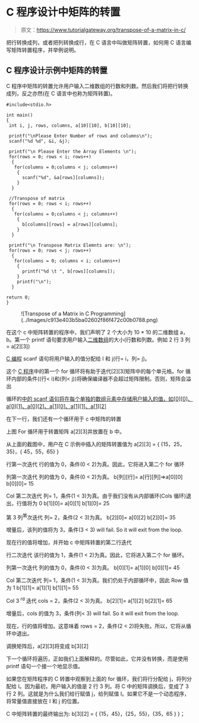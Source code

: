 # C 程序设计中矩阵的转置

> 原文：<https://www.tutorialgateway.org/transpose-of-a-matrix-in-c/>

把行转换成列，或者把列转换成行，在 C 语言中叫做矩阵转置，如何用 C 语言编写矩阵转置程序，并举例说明。

## C 程序设计示例中矩阵的转置

C 程序中矩阵的转置允许用户输入二维数组的行数和列数。然后我们将把行转换成列，反之亦然(在 C 语言中也称为矩阵转置)。

```
#include<stdio.h>

int main()
{
 int i, j, rows, columns, a[10][10], b[10][10];

 printf("\nPlease Enter Number of rows and columns\n");
 scanf("%d %d", &i, &j);

 printf("\n Please Enter the Array Elements \n");
 for(rows = 0; rows < i; rows++)
  {
   for(columns = 0;columns < j; columns++)
    {
      scanf("%d", &a[rows][columns]);
    }
  }

 //Transpose of matrix 
 for(rows = 0; rows < i; rows++)
  {
   for(columns = 0;columns < j; columns++)
    {
      b[columns][rows] = a[rows][columns];
    }
  }

 printf("\n Transpose Matrix Elemnts are: \n");
 for(rows = 0; rows < j; rows++)
  {
   for(columns = 0; columns < i; columns++)
    {
      printf("%d \t ", b[rows][columns]);
    }
    printf("\n");
  }

return 0;
} 

```

<figure class="wp-block-image">![Transpose of a Matrix in C Programming](../Images/c913e403b5ba02602f86f472c00b0788.png)</figure>

在这个 c 中矩阵转置的程序中，我们声明了 2 个大小为 10 * 10 的二维数组 a，b。第一个 printf 语句要求用户输入[二维数组](https://www.tutorialgateway.org/two-dimensional-array-in-c/)的大小(行数和列数。例如 2 行 3 列= a[2][3])

[C 编程](https://www.tutorialgateway.org/c-programming/) scanf 语句将用户输入的值分配给 I 和 j(行= i，列= j)。

这个 [C 程序](https://www.tutorialgateway.org/c-programming-examples/)中的第一个 for 循环将有助于迭代[2][3]矩阵中的每个单元格。for 循环内部的条件((行< i)和(列< j))将确保编译器不会超过矩阵限制。否则，矩阵会溢出

循环的[中的 scanf 语句将在每个单独的数组元素中存储用户输入的值，如[0][0]、a[0][1]、a[0][2]、a[1][0]、a[1][1]、a[1][2]](https://www.tutorialgateway.org/for-loop-in-c-programming/)

在下一行，我们还有一个循环用于 c 中矩阵的转置

上图 For 循环用于转置矩阵 a[2][3]并放置在 b 中。

从上面的截图中，用户在 C 示例中插入的矩阵转置值为
a[2][3] = { {15，25，35}，{ 45，55，65} }

行第一次迭代
行的值为 0，条件(0 < 2)为真。因此，它将进入第二个 for 循环

列第一次迭代
列的值为 0，条件(0 < 2)为真。
b[列][行]= a[行][列]=>a[0][0]
b[0][0]= 15

Col 第二次迭代
列= 1，条件(1 < 3)为真。由于我们没有从内部循环(Cols 循环)退出，行值将为 0
b[1][0]= a[0][1]
b[1][0]= 25

第 3 列<sup>第</sup>次迭代
列= 2，条件(2 < 3)为真。
b[2][0]= a[0][2]
b[2][0]= 35

增量后，该列的值将为 3，条件(3 < 3) will fail. So it will exit from the loop.

现在行的值将增加，并开始 c 中矩阵转置的第二行迭代

行二次迭代
该行的值为 1，条件(1 < 2)为真。因此，它将进入第二个 for 循环。

列第一次迭代
列的值为 0，条件(0 < 3)为真。
b[0][1]= a[1][0]
b[0][1]= 45

Col 第二次迭代
列= 1，条件(1 < 3)为真。我们仍处于内部循环中，因此 Row 值为 1
b[1][1]= a[1][1]
b[1][1]= 55

Col 3 <sup>rd</sup> 迭代
cols = 2，条件(2 < 3)为真。
b[2][1]= a[1][2]
b[2][1]= 65

增量后，cols 的值为 3，条件(列< 3) will fail. So it will exit from the loop.

现在，行的值将增加。这意味着 rows = 2，条件(2 < 2)将失败。所以，它将从循环中退出。

调换矩阵后，a[2][3]将变成 b[3][2]

下一个循环将遍历，正如我们上面解释的。尽管如此，它并没有转换，而是使用 printf 语句一个接一个地显示值。

如果您在矩阵程序的 C 转置中观察到上面的 for 循环，我们将行分配给 j，将列分配给 I。因为最初，用户输入的值是 2 行 3 列。将 C 中的矩阵调换后，变成了 3 行 2 列。这就是为什么我们给行赋值 j，给列赋值 I。如果它不是一个动态程序，将常量值直接放在 I 和 j 的位置。

C 中矩阵转置的最终输出为:
b[3][2] = { {15，45}，{25，55}，{35，65 } }；